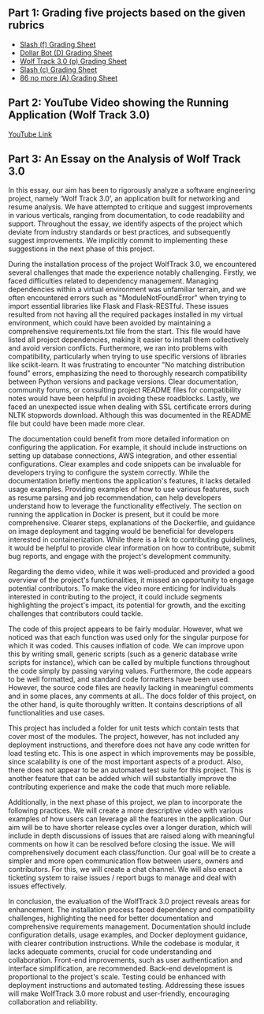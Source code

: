 ## Part 1: Grading five projects based on the given rubrics
- <a href="https://github.com/shreyavaidya2311/se-project-g23/blob/main/proj1/Slash_f_Grading.csv">Slash (f) Grading Sheet</a>
- <a href="https://github.com/shreyavaidya2311/se-project-g23/blob/main/proj1/Dollar_Bot%20Grading.csv">Dollar Bot (D) Grading Sheet</a>
- <a href="https://github.com/shreyavaidya2311/se-project-g23/blob/main/proj1/WolfTrack3.0%20Grading.csv">Wolf Track 3.0 (p) Grading Sheet</a>
- <a href="https://github.com/shreyavaidya2311/se-project-g23/blob/main/proj1/Slash_c_Grading.csv">Slash (c) Grading Sheet</a>
- <a href="https://github.com/shreyavaidya2311/se-project-g23/blob/main/proj1/86NoMore_A_Grading.csv">86 no more (A) Grading Sheet</a>

## Part 2: YouTube Video showing the Running Application (Wolf Track 3.0)
<a href="https://www.youtube.com/watch?v=4dyQ-rKDXP8">YouTube Link</a>

## Part 3: An Essay on the Analysis of Wolf Track 3.0 
In this essay, our aim has been to rigorously analyze a software engineering project, namely ‘Wolf Track 3.0’, an application built for networking and resume analysis. We have attempted to critique and suggest improvements in various verticals, ranging from documentation, to code readability and support. Throughout the essay, we identify aspects of the project which deviate from industry standards or best practices, and subsequently suggest improvements. We implicitly commit to implementing these suggestions in the next phase of this project.

During the installation process of the project WolfTrack 3.0, we encountered several challenges that made the experience notably challenging. Firstly, we faced difficulties related to dependency management. Managing dependencies within a virtual environment was unfamiliar terrain, and we often encountered errors such as "ModuleNotFoundError" when trying to import essential libraries like Flask and Flask-RESTful. These issues resulted from not having all the required packages installed in my virtual environment, which could have been avoided by maintaining a comprehensive requirements.txt file from the start. This file would have listed all project dependencies, making it easier to install them collectively and avoid version conflicts. Furthermore, we ran into problems with compatibility, particularly when trying to use specific versions of libraries like scikit-learn. It was frustrating to encounter "No matching distribution found" errors, emphasizing the need to thoroughly research compatibility between Python versions and package versions. Clear documentation, community forums, or consulting project README files for compatibility notes would have been helpful in avoiding these roadblocks. Lastly, we faced an unexpected issue when dealing with SSL certificate errors during NLTK stopwords download. Although this was documented in the README file but could have been made more clear. 

The documentation could benefit from more detailed information on configuring the application. For example, it should include instructions on setting up database connections, AWS integration, and other essential configurations. Clear examples and code snippets can be invaluable for developers trying to configure the system correctly. While the documentation briefly mentions the application's features, it lacks detailed usage examples. Providing examples of how to use various features, such as resume parsing and job recommendation, can help developers understand how to leverage the functionality effectively. The section on running the application in Docker is present, but it could be more comprehensive. Clearer steps, explanations of the Dockerfile, and guidance on image deployment and tagging would be beneficial for developers interested in containerization. While there is a link to contributing guidelines, it would be helpful to provide clear information on how to contribute, submit bug reports, and engage with the project's development community.

Regarding the demo video, while it was well-produced and provided a good overview of the project's functionalities, it missed an opportunity to engage potential contributors. To make the video more enticing for individuals interested in contributing to the project, it could include segments highlighting the project's impact, its potential for growth, and the exciting challenges that contributors could tackle. 

The code of this project appears to be fairly modular. However, what we noticed was that each function was used only for the singular purpose for which it was coded. This causes inflation of code. We can improve upon this by writing small, generic scripts (such as a generic database write scripts for instance), which can be called by multiple functions throughout the code simply by passing varying values. Furthermore, the code appears to be well formatted, and standard code formatters have been used. However, the source code files are heavily lacking in meaningful comments and in some places, any comments at all.. The docs folder of this project, on the other hand, is quite thoroughly written. It contains descriptions of all functionalities and use cases.

This project has included a folder for unit tests which contain tests that cover most of the modules. The project, however, has not included any deployment instructions, and therefore does not have any code written for load testing etc. This is one aspect in which improvements may be possible, since scalability is one of the most important aspects of a product.
Also, there does not appear to be an automated test suite for this project. This is another feature that can be added which will substantially improve the contributing experience and make the code that much more reliable.

Additionally, in the next phase of this project, we plan to incorporate the following practices.
We will create a more descriptive video with various examples of how users can leverage all the features in the application. Our aim will be to have shorter release cycles over a longer duration, which will include in depth discussions of issues that are raised along with meaningful comments on how it can be resolved before closing the issue. We will comprehensively document each class/function. Our goal will be to create a simpler and more open communication flow between users, owners and contributors. For this, we will create a chat channel. We will also enact a ticketing system to raise issues / report bugs to manage and deal with issues effectively.

In conclusion, the evaluation of the WolfTrack 3.0 project reveals areas for enhancement. The installation process faced dependency and compatibility challenges, highlighting the need for better documentation and comprehensive requirements management. Documentation should include configuration details, usage examples, and Docker deployment guidance, with clearer contribution instructions. While the codebase is modular, it lacks adequate comments, crucial for code understanding and collaboration. Front-end improvements, such as user authentication and interface simplification, are recommended. Back-end development is proportional to the project's scale. Testing could be enhanced with deployment instructions and automated testing. Addressing these issues will make WolfTrack 3.0 more robust and user-friendly, encouraging collaboration and reliability.
